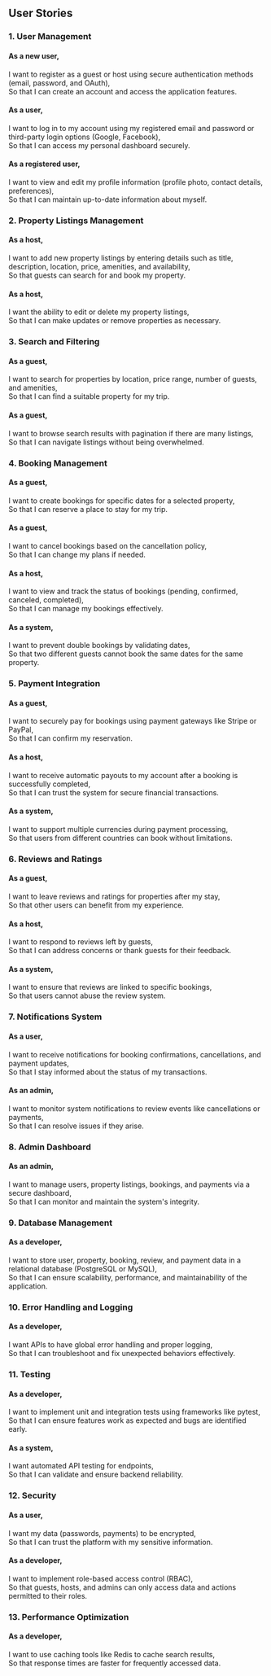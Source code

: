 ## **User Stories**

### **1. User Management**

#### **As a new user**,

I want to register as a guest or host using secure authentication methods (email, password, and OAuth),  
So that I can create an account and access the application features.

#### **As a user**,

I want to log in to my account using my registered email and password or third-party login options (Google, Facebook),  
So that I can access my personal dashboard securely.

#### **As a registered user**,

I want to view and edit my profile information (profile photo, contact details, preferences),  
So that I can maintain up-to-date information about myself.

### **2. Property Listings Management**

#### **As a host**,

I want to add new property listings by entering details such as title, description, location, price, amenities, and availability,  
So that guests can search for and book my property.

#### **As a host**,

I want the ability to edit or delete my property listings,  
So that I can make updates or remove properties as necessary.

### **3. Search and Filtering**

#### **As a guest**,

I want to search for properties by location, price range, number of guests, and amenities,  
So that I can find a suitable property for my trip.

#### **As a guest**,

I want to browse search results with pagination if there are many listings,  
So that I can navigate listings without being overwhelmed.

### **4. Booking Management**

#### **As a guest**,

I want to create bookings for specific dates for a selected property,  
So that I can reserve a place to stay for my trip.

#### **As a guest**,

I want to cancel bookings based on the cancellation policy,  
So that I can change my plans if needed.

#### **As a host**,

I want to view and track the status of bookings (pending, confirmed, canceled, completed),  
So that I can manage my bookings effectively.

#### **As a system**,

I want to prevent double bookings by validating dates,  
So that two different guests cannot book the same dates for the same property.

### **5. Payment Integration**

#### **As a guest**,

I want to securely pay for bookings using payment gateways like Stripe or PayPal,  
So that I can confirm my reservation.

#### **As a host**,

I want to receive automatic payouts to my account after a booking is successfully completed,  
So that I can trust the system for secure financial transactions.

#### **As a system**,

I want to support multiple currencies during payment processing,  
So that users from different countries can book without limitations.

### **6. Reviews and Ratings**

#### **As a guest**,

I want to leave reviews and ratings for properties after my stay,  
So that other users can benefit from my experience.

#### **As a host**,

I want to respond to reviews left by guests,  
So that I can address concerns or thank guests for their feedback.

#### **As a system**,

I want to ensure that reviews are linked to specific bookings,  
So that users cannot abuse the review system.

### **7. Notifications System**

#### **As a user**,

I want to receive notifications for booking confirmations, cancellations, and payment updates,  
So that I stay informed about the status of my transactions.

#### **As an admin**,

I want to monitor system notifications to review events like cancellations or payments,  
So that I can resolve issues if they arise.

### **8. Admin Dashboard**

#### **As an admin**,

I want to manage users, property listings, bookings, and payments via a secure dashboard,  
So that I can monitor and maintain the system's integrity.

### **9. Database Management**

#### **As a developer**,

I want to store user, property, booking, review, and payment data in a relational database (PostgreSQL or MySQL),  
So that I can ensure scalability, performance, and maintainability of the application.

### **10. Error Handling and Logging**

#### **As a developer**,

I want APIs to have global error handling and proper logging,  
So that I can troubleshoot and fix unexpected behaviors effectively.

### **11. Testing**

#### **As a developer**,

I want to implement unit and integration tests using frameworks like pytest,  
So that I can ensure features work as expected and bugs are identified early.

#### **As a system**,

I want automated API testing for endpoints,  
So that I can validate and ensure backend reliability.

### **12. Security**

#### **As a user**,

I want my data (passwords, payments) to be encrypted,  
So that I can trust the platform with my sensitive information.

#### **As a developer**,

I want to implement role-based access control (RBAC),  
So that guests, hosts, and admins can only access data and actions permitted to their roles.

### **13. Performance Optimization**

#### **As a developer**,

I want to use caching tools like Redis to cache search results,  
So that response times are faster for frequently accessed data.
